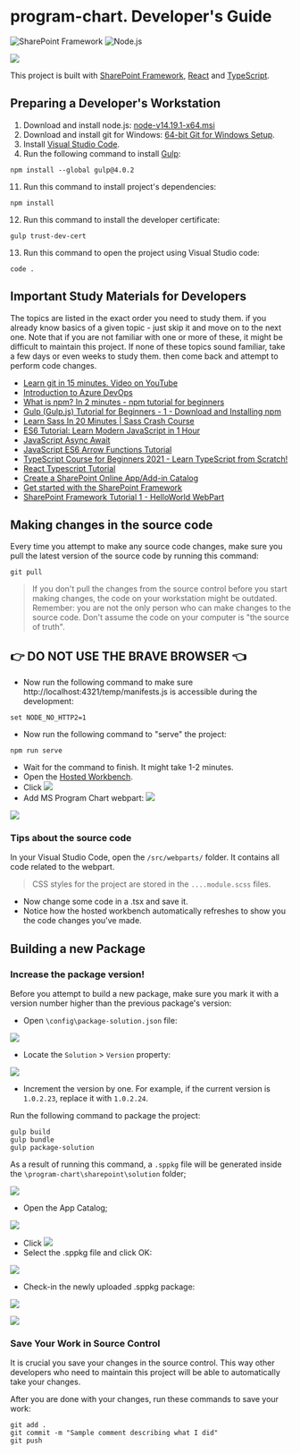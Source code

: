 # program-chart. Developer's Guide

![SharePoint Framework](https://img.shields.io/badge/SPFx-1.14-green.svg)
![Node.js](https://img.shields.io/badge/NodeJs-14.19.1-yellow.svg)

![](IMG/Main.png)

This project is built with [SharePoint Framework](https://docs.microsoft.com/en-us/sharepoint/dev/spfx/sharepoint-framework-overview), [React](https://reactjs.org) and [TypeScript](https://www.typescriptlang.org/). 



## Preparing a Developer's Workstation
1.  Download and install node.js: [node-v14.19.1-x64.msi](https://nodejs.org/dist/v14.19.1/node-v14.19.1-x64.msi) 
1.  Download and install git for Windows: [64-bit Git for Windows Setup](https://github.com/git-for-windows/git/releases/download/v2.31.1.windows.1/Git-2.31.1-64-bit.exe).
1. Install [Visual Studio Code](https://code.visualstudio.com/).
1. Run the following command to install [Gulp](https://gulpjs.com/):
```
npm install --global gulp@4.0.2
```

11. Run this command to install project's dependencies:
```
npm install
```
12. Run this command to install the developer certificate:
```
gulp trust-dev-cert
```
13. Run this command to open the project using Visual Studio code:
```
code .
```


## Important Study Materials for Developers
The topics are listed in the exact order you need to study them. if you already know basics of a given topic - just skip it and move on to the next one. Note that if you are not familiar with one or more of these, it might be difficult to maintain this project. If none of these topics sound familiar, take a few days or even weeks to study them. then come back and attempt to perform code changes.

- [Learn git in 15 minutes. Video on YouTube](https://www.youtube.com/watch?v=USjZcfj8yxE)
- [Introduction to Azure DevOps](https://www.youtube.com/watch?v=JhqpF-5E10I)
- [What is npm? In 2 minutes - npm tutorial for beginners](https://www.youtube.com/watch?v=ZNbFagCBlwo)
- [Gulp (Gulp.js) Tutorial for Beginners - 1 - Download and Installing npm](https://www.youtube.com/watch?v=CxM1RYnCYwM)
- [Learn Sass In 20 Minutes | Sass Crash Course](https://www.youtube.com/watch?v=Zz6eOVaaelI)
- [ES6 Tutorial: Learn Modern JavaScript in 1 Hour](https://www.youtube.com/watch?v=NCwa_xi0Uuc)
- [JavaScript Async Await](https://www.youtube.com/watch?v=V_Kr9OSfDeU)
- [JavaScript ES6 Arrow Functions Tutorial](https://www.youtube.com/watch?v=h33Srr5J9nY)
- [TypeScript Course for Beginners 2021 - Learn TypeScript from Scratch!](https://www.youtube.com/watch?v=BwuLxPH8IDs)
- [React Typescript Tutorial](https://www.youtube.com/watch?v=Z5iWr6Srsj8)
- [Create a SharePoint Online App/Add-in Catalog](https://www.youtube.com/watch?v=qU08CINn4gU)
- [Get started with the SharePoint Framework](https://docs.microsoft.com/en-us/learn/modules/sharepoint-spfx-get-started/)
- [SharePoint Framework Tutorial 1 - HelloWorld WebPart](https://www.youtube.com/watch?v=_O2Re5uRLoo)

## Making changes in the source code
Every time you attempt to make any source code changes, make sure you pull the latest version of the source code by running this command:

```
git pull
```
> If you don't pull the changes from the source control before you start making changes, the code on your workstation might be outdated. Remember: you are not the only person who can make changes to the source code. Don't assume the code on your computer is "the source of truth".

## 👉 DO NOT USE THE BRAVE BROWSER 👈

- Now run the following command to make sure http://localhost:4321/temp/manifests.js is accessible during the development:
```
set NODE_NO_HTTP2=1
```

- Now run the following command to "serve" the project:

```
npm run serve
```

- Wait for the command to finish. It might take 1-2 minutes.
- Open the [Hosted Workbench](https://contoso.sharepoint.com/sites/test/_layouts/15/workbench.aspx).
- Click ![](IMG/PLUS.png)
- Add MS Program Chart webpart: ![](IMG/Chart.png)

![](IMG/AddWebpart.png)



### Tips about the source code

In your Visual Studio Code, open the `/src/webparts/` folder. It contains all code related to the webpart.

> CSS styles for the project are stored in the `....module.scss` files.

- Now change some code in a .tsx and save it.
- Notice how the hosted workbench automatically refreshes to show you the code changes you've made.


## Building a new Package

### Increase the package version!
Before you attempt to build a new package, make sure you mark it with a version number higher than the previous package's version:

- Open `\config\package-solution.json` file:

![](IMG/package-solution.png)

- Locate the `Solution` > `Version` property:

![](IMG/Increment.png)

- Increment the version by one. For example, if the current version is `1.0.2.23`, replace it with `1.0.2.24`.

Run the following command to package the project:

```
gulp build
gulp bundle
gulp package-solution
```
As a result of running this command, a `.sppkg` file will be generated inside the `\program-chart\sharepoint\solution` folder;

![](IMG/Package.png)

- Open the App Catalog;

![](IMG/Catalog.png)

- Click 
![](IMG/Upload.png)
- Select the .sppkg file and click OK:

![](IMG/Dialog.png)

- Check-in the newly uploaded .sppkg package:

![](IMG/Checkin.png)

![](IMG/OK.png)


### Save Your Work in Source Control

It is crucial you save your changes in the source control. This way other developers who need to maintain this project will be able to automatically take your changes. 

After you are done with your changes, run these commands to save your work:

```
git add .
git commit -m "Sample comment describing what I did"
git push
```
